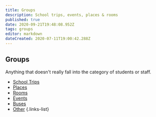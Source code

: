 ```yaml
---
title: Groups
description: School trips, events, places & rooms
published: true
date: 2020-09-21T19:48:08.952Z
tags: groups
editor: markdown
dateCreated: 2020-07-11T19:00:42.288Z
---
```


## Groups
Anything that doesn't really fall into the category of students or staff.
- [School Trips](/groups/trips)
- [Places](/groups/places)
- [Rooms](/groups/rooms)
- [Events](/groups/events)
- [Buses](/groups/buses)
- [Other](/other)
{.links-list}